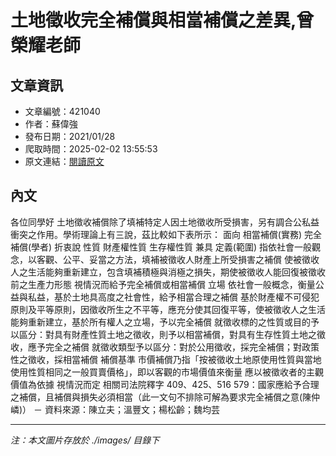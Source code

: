 # 土地徵收完全補償與相當補償之差異,曾榮耀老師

## 文章資訊
- 文章編號：421040
- 作者：蘇偉強
- 發布日期：2021/01/28
- 爬取時間：2025-02-02 13:55:53
- 原文連結：[閱讀原文](https://real-estate.get.com.tw/Columns/detail.aspx?no=421040)

## 內文
各位同學好
土地徵收補償除了填補特定人因土地徵收所受損害，另有調合公私益衝突之作用。學術理論上有三說，茲比較如下表所示：
面向
相當補償(實務)
完全補償(學者)
折衷說
性質
財產權性質
生存權性質
兼具
定義(範圍)
指依社會一般觀念，以客觀、公平、妥當之方法，填補被徵收人財產上所受損害之補償
使被徵收人之生活能夠重新建立，包含填補積極與消極之損失，期使被徵收人能回復被徵收前之生產力形態
視情況而給予完全補償或相當補償
立場
依社會一般概念，衡量公益與私益，基於土地具高度之社會性，給予相當合理之補償
基於財產權不可侵犯原則及平等原則，因徵收所生之不平等，應充分使其回復平等，使被徵收人之生活能夠重新建立，基於所有權人之立場，予以完全補償
就徵收標的之性質或目的予以區分：對具有財產性質土地之徵收，則予以相當補償，對具有生存性質土地之徵收，應予完全之補償
就徵收類型予以區分：對於公用徵收，採完全補償；對政策性之徵收，採相當補償
補償基準
市價補償乃指「按被徵收土地原使用性質與當地使用性質相同之一般買賣價格」，即以客觀的市場價值來衡量
應以被徵收者的主觀價值為依據
視情況而定
相關司法院釋字
409、425、516
579：國家應給予合理之補償，且補償與損失必須相當（此一文句不排除可解為要求完全補償之意(陳仲嶙)）
－
資料來源：陳立夫；溫豐文；楊松齡；魏均芸

---
*注：本文圖片存放於 ./images/ 目錄下*
